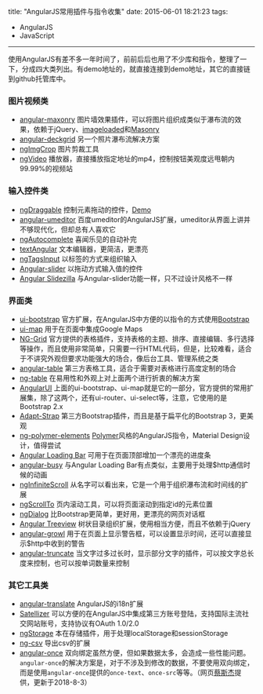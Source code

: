 title: "AngularJS常用插件与指令收集"
date: 2015-06-01 18:21:23
tags:
  - AngularJS
  - JavaScript
---

使用AngularJS有差不多一年时间了，前前后后也用了不少库和指令，整理了一下，分成四大类列出。有demo地址的，就直接连接到demo地址，其它的直接链到github托管库中。

### 图片视频类
*   [angular-maxonry](http://passy.github.io/angular-masonry/) 图片墙效果插件，可以将图片组织成类似于瀑布流的效果，依赖于jQuery、[imageloaded](http://imagesloaded.desandro.com/)和[Masonry](http://masonry.desandro.com/)
*   [angular-deckgrid](http://andrekoenig.info/angular-deckgrid/#/) 另一个照片瀑布流解决方案
*   [ngImgCrop](https://github.com/alexk111/ngImgCrop) 图片剪裁工具
*   [ngVideo](https://github.com/Wildhoney/ngVideo) 播放器，直接播放指定地址的mp4，控制按钮美观度远甩朝内99.99%的视频站

### 输入控件类
*   [ngDraggable](https://github.com/fatlinesofcode/ngDraggable) 控制元素拖动的控件，[Demo](http://htmlpreview.github.io/?https://github.com/fatlinesofcode/ngDraggable/blob/master/example.html)
*   [angular-umeditor](https://github.com/YinChangSheng/angular-umeditor) 百度umeditor的AngularJS扩展，umeditor从界面上讲并不够现代化，但却总有人喜欢它
*   [ngAutocomplete](https://github.com/wpalahnuk/ngAutocomplete) 喜闻乐见的自动补完
*   [textAngular](http://textangular.com/) 文本编辑器，更简洁，更漂亮
*   [ngTagsInput](http://mbenford.github.io/ngTagsInput/) 以标签的方式来组织输入
*   [Angular-slider](http://prajwalkman.github.io/angular-slider/) 以拖动方式输入值的控件
*   [Angular Slidezilla](http://itslenny.github.io/angular-slidezilla/) 与Angular-slider功能一样，只不过设计风格不一样

### 界面类
*   [ui-bootstrap](https://angular-ui.github.io/bootstrap/) 官方扩展，在AngularJS中方便的以指令的方式使用[Bootstrap](http://getbootstrap.com/)
*   [ui-map](http://angular-ui.github.io/ui-map/) 用于在页面中集成Google Maps
*   [NG-Grid](http://angular-ui.github.io/ng-grid/) 官方提供的表格插件，支持表格的主题、排序、直接编辑、多行选择等操作，而且使用非常简单，只需要一行HTML代码，但是，比较难看，适合于不讲究外观但要求功能强大的场合，像后台工具、管理系统之类
*   [angular-table](http://samu.github.io/angular-table/examples/examples.html) 第三方表格工具，适合于需要对表格进行高度定制的场合
*   [ng-table](http://ng-table.com/#/) 在易用性和外观上对上面两个进行折衷的解决方案
*   [AngularUI](https://angular-ui.github.io/) 上面的ui-bootstrap、ui-map就是它的一部分，官方提供的常用扩展集，除了这两个，还有ui-router、ui-select等，注意，它使用的是Bootstrap 2.x
*   [Adapt-Strap](http://adaptv.github.io/adapt-strap/) 第三方Bootstrap插件，而且是基于扁平化的Bootstrap 3，更美观
*   [ng-polymer-elements](https://gabiaxel.github.io/ng-polymer-elements/) [Polymer](https://www.polymer-project.org/1.0/)风格的AngularJS指令，Material Design设计，值得尝试
*   [Angular Loading Bar](http://chieffancypants.github.io/angular-loading-bar/) 可用于在页面顶部增加一个漂亮的进度条
*   [angular-busy](http://ngmodules.org/modules/angular-busy) 与Angular Loading Bar有点类似，主要用于处理$http通信时候的动画
*   [ngInfiniteScroll](http://ngmodules.org/modules/ngInfiniteScroll) 从名字可以看出来，它是一个用于组织瀑布流和时间线的扩展
*   [ngScrollTo](https://github.com/iameugenejo/ngScrollTo) 页内滚动工具，可以将页面滚动到指定id的元素位置
*   [ngDialog](http://likeastore.github.io/ngDialog/#) 比Bootstrap更简单，更好用，更漂亮的网页对话框
*   [Angular Treeview](https://github.com/eu81273/angular.treeview) 树状目录组织扩展，使用相当方便，而且不依赖于jQuery
*   [angular-growl](https://github.com/Marcorinck/angular-growl) 用于在页面上显示警告框，可以设置显示时间，还可以直接显示$http中收到的警告
*   [angular-truncate](http://sparkalow.github.io/angular-truncate/) 当文字过多过长时，显示部分文字的插件，可以按文字总长度来控制，也可以按单词数量来控制

### 其它工具类
*   [angular-translate](https://angular-translate.github.io/) AngularJS的i18n扩展
*   [Satellizer](https://satellizer.herokuapp.com/) 可以方便的在AngularJS中集成第三方账号登陆，支持国际主流社交网站账号，支持协议有OAuth 1.0/2.0
*   [ngStorage](https://github.com/gsklee/ngStorage) 本在存储插件，用于处理localStorage和sessionStorage
*   [ng-csv](https://github.com/asafdav/ng-csv) 导出csv的扩展
*   [angular-once](https://github.com/tadeuszwojcik/angular-once) 双向绑定虽然方便，但如果数据太多，会造成一些性能问题。`angular-once`的解决方案是，对于不涉及到修改的数据，不要使用双向绑定，而是使用`angular-once`提供的`once-text`、`once-src`等等。（网页[蔡斯杰](http://t.qq.com/sijie_cai)提供，更新于2018-8-3）